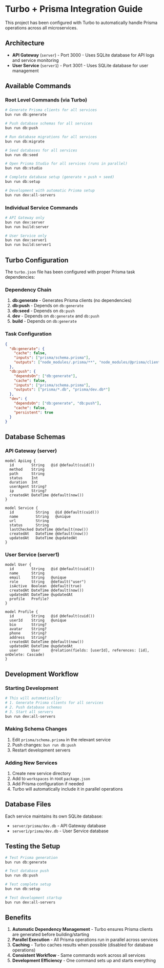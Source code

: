 # Turbo + Prisma Integration Guide

This project has been configured with Turbo to automatically handle Prisma operations across all microservices.

## Architecture

- **API Gateway** (`server`) - Port 3000 - Uses SQLite database for API logs and service monitoring
- **User Service** (`server1`) - Port 3001 - Uses SQLite database for user management

## Available Commands

### Root Level Commands (via Turbo)

```bash
# Generate Prisma clients for all services
bun run db:generate

# Push database schemas for all services  
bun run db:push

# Run database migrations for all services
bun run db:migrate

# Seed databases for all services
bun run db:seed

# Open Prisma Studio for all services (runs in parallel)
bun run db:studio

# Complete database setup (generate + push + seed)
bun run db:setup

# Development with automatic Prisma setup
bun run dev:all-servers
```

### Individual Service Commands

```bash
# API Gateway only
bun run dev:server
bun run build:server

# User Service only  
bun run dev:server1
bun run build:server1
```

## Turbo Configuration

The `turbo.json` file has been configured with proper Prisma task dependencies:

### Dependency Chain

1. **db:generate** - Generates Prisma clients (no dependencies)
2. **db:push** - Depends on `db:generate` 
3. **db:seed** - Depends on `db:push`
4. **dev** - Depends on `db:generate` and `db:push`
5. **build** - Depends on `db:generate`

### Task Configuration

```json
{
  "db:generate": {
    "cache": false,
    "inputs": ["prisma/schema.prisma"],
    "outputs": ["node_modules/.prisma/**", "node_modules/@prisma/client/**"]
  },
  "db:push": {
    "dependsOn": ["db:generate"],
    "cache": false,
    "inputs": ["prisma/schema.prisma"],
    "outputs": ["prisma/*.db", "prisma/dev.db*"]
  },
  "dev": {
    "dependsOn": ["db:generate", "db:push"],
    "cache": false,
    "persistent": true
  }
}
```

## Database Schemas

### API Gateway (server)
```prisma
model ApiLog {
  id        String   @id @default(cuid())
  method    String
  path      String
  status    Int
  duration  Int
  userAgent String?
  ip        String?
  createdAt DateTime @default(now())
}

model Service {
  id          String   @id @default(cuid())
  name        String   @unique
  url         String
  status      String
  lastChecked DateTime @default(now())
  createdAt   DateTime @default(now())
  updatedAt   DateTime @updatedAt
}
```

### User Service (server1)
```prisma
model User {
  id        String   @id @default(cuid())
  name      String
  email     String   @unique
  role      String   @default("user")
  isActive  Boolean  @default(true)
  createdAt DateTime @default(now())
  updatedAt DateTime @updatedAt
  profile   Profile?
}

model Profile {
  id        String   @id @default(cuid())
  userId    String   @unique
  bio       String?
  avatar    String?
  phone     String?
  address   String?
  createdAt DateTime @default(now())
  updatedAt DateTime @updatedAt
  user      User     @relation(fields: [userId], references: [id], onDelete: Cascade)
}
```

## Development Workflow

### Starting Development

```bash
# This will automatically:
# 1. Generate Prisma clients for all services
# 2. Push database schemas 
# 3. Start all servers
bun run dev:all-servers
```

### Making Schema Changes

1. Edit `prisma/schema.prisma` in the relevant service
2. Push changes: `bun run db:push`
3. Restart development servers

### Adding New Services

1. Create new service directory
2. Add to `workspaces` in root `package.json`
3. Add Prisma configuration if needed
4. Turbo will automatically include it in parallel operations

## Database Files

Each service maintains its own SQLite database:
- `server/prisma/dev.db` - API Gateway database
- `server1/prisma/dev.db` - User Service database

## Testing the Setup

```bash
# Test Prisma generation
bun run db:generate

# Test database push
bun run db:push  

# Test complete setup
bun run db:setup

# Test development startup
bun run dev:all-servers
```

## Benefits

1. **Automatic Dependency Management** - Turbo ensures Prisma clients are generated before building/starting
2. **Parallel Execution** - All Prisma operations run in parallel across services
3. **Caching** - Turbo caches results when possible (disabled for database operations)
4. **Consistent Workflow** - Same commands work across all services
5. **Development Efficiency** - One command sets up and starts everything
